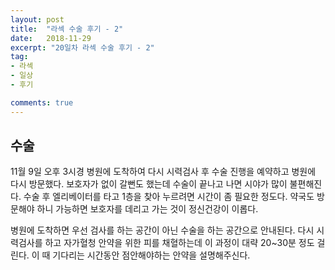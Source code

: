 ```yaml
---
layout: post
title:  "라섹 수술 후기 - 2"
date:   2018-11-29
excerpt: "20일차 라섹 수술 후기 - 2"
tag:
- 라섹 
- 일상
- 후기

comments: true
---
```


## 수술 

11월 9일 오후 3시경 병원에 도착하여 다시 시력검사 후 수술 진행을 예약하고 병원에 다시 방문했다. 보호자가 없이 갈뻔도 했는데 수술이 끝나고 나면 시야가 많이 불편해진다. 수술 후 엘리베이터를 타고 1층을 찾아 누르려면 시간이 좀 필요한 정도다. 약국도 방문해야 하니 가능하면 보호자를 데리고 가는 것이 정신건강이 이롭다.

병원에 도착하면 우선 검사를 하는 공간이 아닌 수술을 하는 공간으로 안내된다. 다시 시력검사를 하고 자가혈청 안약을 위한 피를 채혈하는데 이 과정이 대략 20~30분 정도 걸린다. 이 때 기다리는 시간동안 점안해야하는 안약을 설명해주신다.
